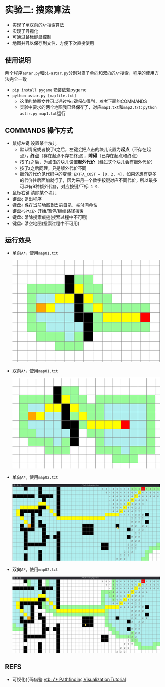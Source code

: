 # 实验二: 搜索算法

* 实现了单双向的`A*`搜索算法
* 实现了可视化
* 可通过鼠标键盘控制
* 地图并可以保存到文件，方便下次直接使用

## 使用说明

两个程序`astar.py`和`bi-astar.py`分别对应了单向和双向的`A*`搜索，程序的使用方法完全一致

* `pip install pygame` 安装依赖pygame
* `python astar.py [mapfile.txt]`
  * 这里的地图文件可以通过按`s`键保存得到，参考下面的COMMANDS
  * 实验中要求的两个地图我已经保存了，对应`map1.txt`和`map2.txt`: `python astar.py map1.txt`运行

## COMMANDS 操作方式

* 鼠标左键 设置某个块儿
  * 默认情况或者按了`0`之后，左键会把点击的块儿设置为**起点**（不存在起点），**终点**（存在起点不存在终点），**障碍**（已存在起点和终点）
  * 按了`1`之后，为点击的块儿设置**额外代价**（经过这个块儿会有额外代价）
  * 按了`2`之后同理，只是额外代价不同
  * 额外的代价见代码中的变量: `EXTRA_COST = [0, 2, 4]`，如果还想有更多的代价往后面加就行了，因为采用一个数字按键对应不同代价，所以最多可以有9种额外代价，对应按键/下标: `1-9`.
* 鼠标右键 清除某个块儿
* 键盘`q` 退出程序
* 键盘`s` 保存当前地图到当前目录，按时间命名
* 键盘`<SPACE>` 开始/暂停/继续路径搜索
* 键盘`c` 清除搜索痕迹(搜索过程中不可用)
* 键盘`n` 清空地图(搜索过程中不可用)

## 运行效果

* 单向`A*`，使用`map01.txt`

  ![astar - map01.txt](images/map01-astar.png)

* 双向`A*`，使用`map01.txt`

  ![biastar - map01.txt](images/map01-biastar.png)

* 单向`A*`，使用`map02.txt`

  ![astar - map02.txt](images/map02-astar.png)

* 双向`A*`，使用`map02.txt`

  ![biastar - map02.txt](images/map02-biastar.png)

## REFS

* 可视化代码借鉴 [ytb: A* Pathfinding Visualization Tutorial](https://www.youtube.com/watch?v=JtiK0DOeI4A)

